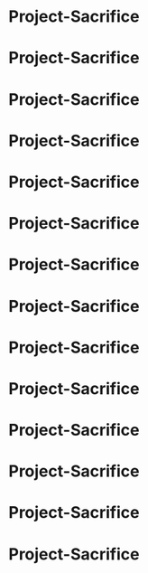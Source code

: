 # Project-Sacrifice
# Project-Sacrifice
# Project-Sacrifice
# Project-Sacrifice
# Project-Sacrifice
# Project-Sacrifice
# Project-Sacrifice
# Project-Sacrifice
# Project-Sacrifice
# Project-Sacrifice
# Project-Sacrifice
# Project-Sacrifice
# Project-Sacrifice
# Project-Sacrifice
